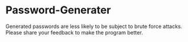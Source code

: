 # Password-Generater
Generated passwords are less likely to be subject to brute force attacks. Please share your feedback to make the program better.
